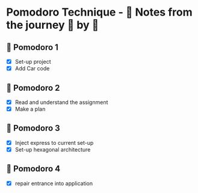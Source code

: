 # Pomodoro Technique - :notebook: Notes from the journey :tomato: by :tomato:

## 🍅 Pomodoro 1

 - [x] Set-up project
 - [x] Add Car code

## 🍅 Pomodoro 2

 - [x] Read and understand the assignment
 - [x] Make a plan

## 🍅 Pomodoro 3

 - [x] Inject express to current set-up
 - [x] Set-up hexagonal architecture

## 🍅 Pomodoro 4

 - [x] repair entrance into application 
